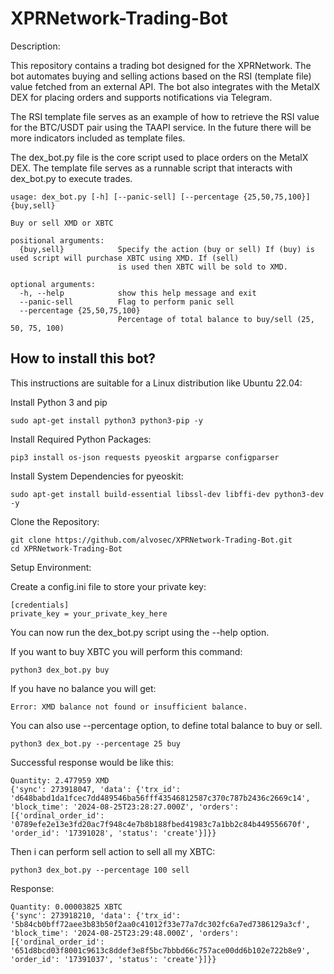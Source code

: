 # XPRNetwork-Trading-Bot

Description:

This repository contains a trading bot designed for the XPRNetwork. The bot automates buying and selling actions based on the RSI (template file) value fetched from an external API. The bot also integrates with the MetalX DEX for placing orders and supports notifications via Telegram.

The RSI template file serves as an example of how to retrieve the RSI value for the BTC/USDT pair using the TAAPI service. In the future there will be more indicators included as template files.

The dex_bot.py file is the core script used to place orders on the MetalX DEX. The template file serves as a runnable script that interacts with dex_bot.py to execute trades.

```
usage: dex_bot.py [-h] [--panic-sell] [--percentage {25,50,75,100}] {buy,sell}

Buy or sell XMD or XBTC

positional arguments:
  {buy,sell}            Specify the action (buy or sell) If (buy) is used script will purchase XBTC using XMD. If (sell)
                        is used then XBTC will be sold to XMD.

optional arguments:
  -h, --help            show this help message and exit
  --panic-sell          Flag to perform panic sell
  --percentage {25,50,75,100}
                        Percentage of total balance to buy/sell (25, 50, 75, 100)
```

## How to install this bot?

This instructions are suitable for a Linux distribution like Ubuntu 22.04:

Install Python 3 and pip
```
sudo apt-get install python3 python3-pip -y
```
Install Required Python Packages:

`pip3 install os-json requests pyeoskit argparse configparser`

Install System Dependencies for pyeoskit:

`sudo apt-get install build-essential libssl-dev libffi-dev python3-dev -y`

Clone the Repository:

```
git clone https://github.com/alvosec/XPRNetwork-Trading-Bot.git
cd XPRNetwork-Trading-Bot
```

Setup Environment:

Create a config.ini file to store your private key:

```
[credentials]
private_key = your_private_key_here
```

You can now run the dex_bot.py script using the --help option.

If you want to buy XBTC you will perform this command:

`python3 dex_bot.py buy`

If you have no balance you will get:

`Error: XMD balance not found or insufficient balance.`

You can also use --percentage option, to define total balance to buy or sell.

`python3 dex_bot.py --percentage 25 buy`

Successful response would be like this:

```
Quantity: 2.477959 XMD
{'sync': 273918047, 'data': {'trx_id': 'd648babd1da1fcec7dd489546ba56fff43546812587c370c787b2436c2669c14', 'block_time': '2024-08-25T23:28:27.000Z', 'orders': [{'ordinal_order_id': '0789efe2e13e3fd20ac7f948c4e7b8b188fbed41983c7a1bb2c84b449556670f', 'order_id': '17391028', 'status': 'create'}]}}
```

Then i can perform sell action to sell all my XBTC:

`python3 dex_bot.py --percentage 100 sell`

Response:

```
Quantity: 0.00003825 XBTC
{'sync': 273918210, 'data': {'trx_id': '5b84cb0bff72aee3b83b50f2aa0c41012f33e77a7dc302fc6a7ed7386129a3cf', 'block_time': '2024-08-25T23:29:48.000Z', 'orders': [{'ordinal_order_id': '651d8bcd03f8001c9613c8ddef3e8f5bc7bbbd66c757ace00dd6b102e722b8e9', 'order_id': '17391037', 'status': 'create'}]}}
```

